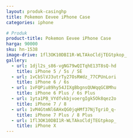 ```yaml
---
layout: produk-casinghp
title: Pokemon Eevee iPhone Case
categories: iphone

# Produk
product-title: Pokemon Eevee iPhone Case
harga: 90000
sku: hn-1538
image-drive: 1fl3OK10DBI1R-WLTAkoCldjTEGtpkop_
gallery:
  - url: 1djl2s_s86-vgNG79wQITqhE13T8sQ-hd
    title: iPhone 5 / 5s / SE
  - url: 1vCbSlVJ3utrTy27OsRWdz_77CPUnLori
    title: iPhone 6 / 6s
  - url: 1vFQPiu89hy54JIXgBbgnsQUWqqGC8Mhu
    title: iPhone 6 Plus / 6s Plus
  - url: 1yta1PB_VYdfvkbjvoergIgk5Ok8qez2o
    title: iPhone 7 / 8
  - url: 1vM4GtmNl6AHxQG0jqHMf37NjTgriO_q-
    title: iPhone 7 Plus / 8 Plus
  - url: 1fl3OK10DBI1R-WLTAkoCldjTEGtpkop_
    title: iPhone X
---
```

